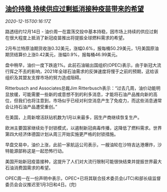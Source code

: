 <!--1607991793000-->
[油价持稳 持续供应过剩抵消接种疫苗带来的希望](https://cn.reuters.com/article/oil-close-1214-mon-idCNKBS28P00Y)
------

<div><i>2020-12-15T00:16:17Z</i></div><p>路透纽约12月14日 - 油价周一在震荡交投中基本持稳，因市场上持续的供应过剩在很大程度上抵消了新冠疫苗推出将提振全球燃料需求的希望。</p><p>2月布兰特原油期货收涨0.32美元，涨幅0.6%，报每桶50.29美元，1月美国原油期货结算价上涨0.42美元，涨幅0.9%，报每桶46.99美元。</p><p>盘中稍早，油价一度下跌逾1%。此前石油输出国组织(OPEC)表示，由于新冠大流行挥之不去的影响，2021年全球石油需求的反弹速度将慢于之前的预期，这给该组织及其盟友支撑市场的努力造成阻碍。</p><p>Ritterbusch and Associates总裁Jim Ritterbusch表示：“过去几周，油价动能明显放缓，可能需要一些新的或意想不到的利多消息，才能将石油产品推向新的高位，但我们也将注意到，市场似乎已经对利空消息产生了免疫力，而这些消息通常会让持石油产品遭受重创。”</p><p>在美国，上周新增活跃钻机数为1月以来最多，因生产商继续恢复生产。</p><p>欧洲主要国家继续处于封锁模式，以遏制新冠病毒传播，这降低了燃料需求。世界第四大经济体德国计划从周三开始实施更严格的封锁措施。</p><p>早盘交易中，油价上涨，此前一家航运公司表示，一艘油轮在沙特吉达港爆炸，沙特能源部称这是一起恐怖行动。</p><p>美国开始新冠疫苗接种，这提升了人们对大流行限制可能很快结束并提振世界最大石油消费国需求的希望。</p><p>OPEC周一在一份声明中表示，OPEC+已将其联合技术委员会(JTC)和部长级监督委员会会议推迟至1月3日和4日。(完)</p>
